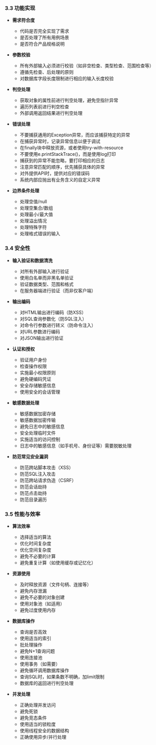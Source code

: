 ### 3.3 功能实现

- **需求符合度**
  - 代码是否完全实现了需求
  - 是否处理了所有用例场景
  - 是否符合产品规格说明

- **参数校验**
  - 所有外部输入必须进行校验（如非空检查、类型检查、范围检查等）
  - 遵循先检查、后处理的原则
  - 对数据库字段长度限制进行相应的输入长度校验

- **判空处理**
  - 获取对象的属性前进行判空处理，避免空指针异常
  - 遍历列表前进行判空检查
  - 外部调用返回结果进行判空处理

- **错误处理**
  - 不要捕获通用的Exception异常，而应该捕获特定的异常
  - 在捕获异常时，记录异常信息以便于调试
  - 在finally块中释放资源，或者使用try-with-resource
  - 不要使用e.printStackTrace()，而是使用log打印
  - 捕获到的异常不能忽略，要打印相应的日志
  - 注意异常匹配的顺序，优先捕获具体的异常
  - 对外提供API时，提供对应的错误码
  - 系统内部应抛出有业务含义的自定义异常

- **边界条件处理**
  - 处理空值/null
  - 处理空集合/数组
  - 处理最小/最大值
  - 处理溢出情况
  - 处理特殊字符
  - 处理格式错误的输入

### 3.4 安全性

- **输入验证和数据清洗**
  - 对所有外部输入进行验证
  - 使用白名单而非黑名单验证
  - 验证数据类型、范围和格式
  - 在服务器端进行验证（而非仅客户端）

- **输出编码**
  - 对HTML输出进行编码（防XSS）
  - 对SQL查询参数化（防SQL注入）
  - 对命令行参数进行转义（防命令注入）
  - 对URL参数进行编码
  - 对JSON输出进行验证

- **认证和授权**
  - 验证用户身份
  - 检查操作权限
  - 实施最小权限原则
  - 避免硬编码凭证
  - 安全存储敏感信息
  - 使用安全的会话管理

- **敏感数据处理**
  - 敏感数据加密存储
  - 敏感数据加密传输
  - 避免日志中的敏感信息
  - 安全处理临时文件
  - 实施适当的访问控制
  - 日志中的敏感信息（如手机号、身份证等）需要脱敏处理

- **防范常见安全漏洞**
  - 防范跨站脚本攻击（XSS）
  - 防范SQL注入攻击
  - 防范跨站请求伪造（CSRF）
  - 防范会话劫持
  - 防范点击劫持
  - 防范目录遍历

### 3.5 性能与效率

- **算法效率**
  - 选择适当的算法
  - 优化时间复杂度
  - 优化空间复杂度
  - 避免不必要的计算
  - 避免重复计算（如使用缓存或记忆化）

- **资源使用**
  - 及时释放资源（文件句柄、连接等）
  - 避免内存泄漏
  - 避免不必要的对象创建
  - 使用对象池（如适用）
  - 避免过度使用内存

- **数据库操作**
  - 查询是否高效
  - 使用适当的索引
  - 批处理操作
  - 避免N+1查询问题
  - 使用连接池
  - 使用事务（如需要）
  - 避免循环调用数据库操作
  - 查询SQL时，如果条数不明确，加limit限制
  - 数据库的返回进行判空处理

- **并发处理**
  - 正确处理并发访问
  - 避免死锁
  - 避免竞态条件
  - 使用适当的锁粒度
  - 使用线程安全的数据结构
  - 正确使用异步/并行处理
